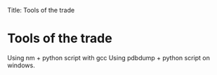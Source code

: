 Title: Tools of the trade

# Tools of the trade

Using nm + python script with gcc
Using pdbdump + python script on windows.

